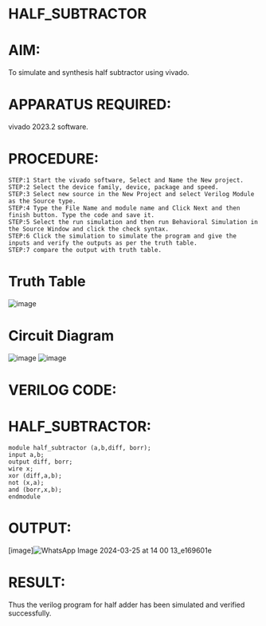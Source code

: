 # HALF_SUBTRACTOR
# AIM:
To simulate and synthesis half subtractor using vivado.
# APPARATUS REQUIRED:
vivado 2023.2 software.
# PROCEDURE:
```
STEP:1 Start the vivado software, Select and Name the New project.
STEP:2 Select the device family, device, package and speed.
STEP:3 Select new source in the New Project and select Verilog Module as the Source type.
STEP:4 Type the File Name and module name and Click Next and then finish button. Type the code and save it.
STEP:5 Select the run simulation and then run Behavioral Simulation in the Source Window and click the check syntax.
STEP:6 Click the simulation to simulate the program and give the inputs and verify the outputs as per the truth table.
STEP:7 compare the output with truth table.
```
# Truth Table
![image](https://github.com/RESMIRNAIR/HALF_SUBTRACTOR/assets/154305926/d0d5980a-6bcf-4ede-a54e-6aae3fb5f5f2)
# Circuit Diagram
![image](https://github.com/RESMIRNAIR/HALF_SUBTRACTOR/assets/154305926/df70da69-5a12-4a0d-ab84-a98dad3f7e70)
![image](https://github.com/RESMIRNAIR/HALF_SUBTRACTOR/assets/154305926/2f2d6a4d-9eda-4165-8579-1d7490b5fe97)
# VERILOG CODE:
# HALF_SUBTRACTOR:
```
module half_subtractor (a,b,diff, borr);
input a,b;
output diff, borr;
wire x;
xor (diff,a,b);
not (x,a);
and (borr,x,b);
endmodule
```
# OUTPUT:
[image]![WhatsApp Image 2024-03-25 at 14 00 13_e169601e](https://github.com/Afsar1276/HALF_SUBTRACTOR/assets/161407741/938fe03a-5cec-4d7a-9c1f-d0ceee37c2fc)
# RESULT:
Thus the verilog program for half adder has been simulated and verified successfully.
